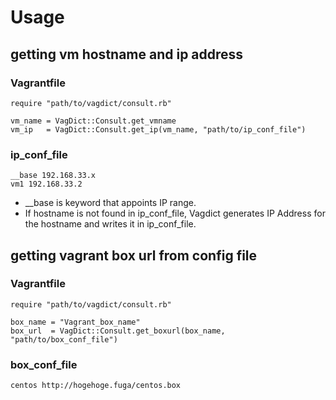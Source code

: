 # Usage
## getting vm hostname and ip address
### Vagrantfile
```
require "path/to/vagdict/consult.rb"

vm_name = VagDict::Consult.get_vmname
vm_ip   = VagDict::Consult.get_ip(vm_name, "path/to/ip_conf_file")
```
### ip_conf_file
```
__base 192.168.33.x
vm1 192.168.33.2
```
+ __base is keyword that appoints IP range.
+ If hostname is not found in ip_conf_file, Vagdict generates IP Address for the hostname and writes it in ip_conf_file.

## getting vagrant box url from config file
### Vagrantfile
```
require "path/to/vagdict/consult.rb"

box_name = "Vagrant_box_name"
box_url  = VagDict::Consult.get_boxurl(box_name, "path/to/box_conf_file")
```
### box_conf_file
```
centos http://hogehoge.fuga/centos.box
```
